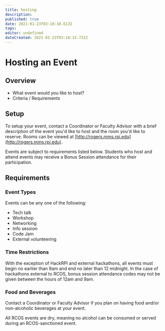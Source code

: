 ```yaml
---
title: hosting
description: 
published: true
date: 2021-01-23T03:18:18.613Z
tags: 
editor: undefined
dateCreated: 2021-01-23T03:18:15.722Z
---
```


# Hosting an Event

## Overview
- What event would you like to host?
- Criteria / Requirements

## Setup

To setup your event, contact a Coordinator or Faculty Advisor with a brief description of the event you'd like to host and the room you'd like to reserve. Rooms can be viewed at [http://rogers.mms.rpi.edu](http://rogers.mms.rpi.edu).

Events are subject to requirements listed below. Students who host and attend events may receive a Bonus Session attendance for their participation.

## Requirements

### Event Types
Events can be any one of the following:
- Tech talk
- Workshop
- Networking
- Info session
- Code Jam
- External volunteering

### Time Restrictions
With the exception of HackRPI and external hackathons, all events must begin no earlier than 9am and end no later than 12 midnight. In the case of hackathons external to RCOS, bonus session attendance codes may not be given between the hours of 12am and 9am.

### Food and Beverages

Contact a Coordinator or Faculty Advisor if you plan on having food and/or non-alcoholic beverages at your event.

All RCOS events are dry, meaning no alcohol can be consumed or served during an RCOS-sanctioned event.
